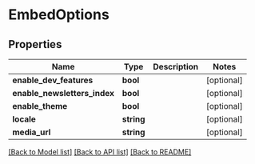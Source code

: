 # EmbedOptions

## Properties
Name | Type | Description | Notes
------------ | ------------- | ------------- | -------------
**enable_dev_features** | **bool** |  | [optional] 
**enable_newsletters_index** | **bool** |  | [optional] 
**enable_theme** | **bool** |  | [optional] 
**locale** | **string** |  | [optional] 
**media_url** | **string** |  | [optional] 

[[Back to Model list]](../README.md#documentation-for-models) [[Back to API list]](../README.md#documentation-for-api-endpoints) [[Back to README]](../README.md)


